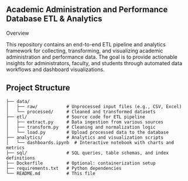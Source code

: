 ## Academic Administration and Performance Database ETL & Analytics

Overview

This repository contains an end-to-end ETL pipeline and analytics framework for collecting, transforming, and visualizing academic administration and performance data. The goal is to provide actionable insights for administrators, faculty, and students through automated data workflows and dashboard visualizations.


## Project Structure
```
├── data/  
│   ├── raw/           # Unprocessed input files (e.g., CSV, Excel)
│   └── processed/     # Cleaned and transformed datasets
├── etl/               # Source code for ETL pipeline
│   ├── extract.py     # Data ingestion from various sources
│   ├── transform.py   # Cleaning and normalization logic
│   └── load.py        # Upload processed data to the database
├── analytics/         # Analytics and visualization scripts
│   └── dashboards.ipynb  # Interactive notebook with charts and metrics
├── sql/               # SQL queries, table schemas, and index definitions
├── Dockerfile         # Optional: containerization setup
├── requirements.txt   # Python dependencies
└── README.md          # This file
```

